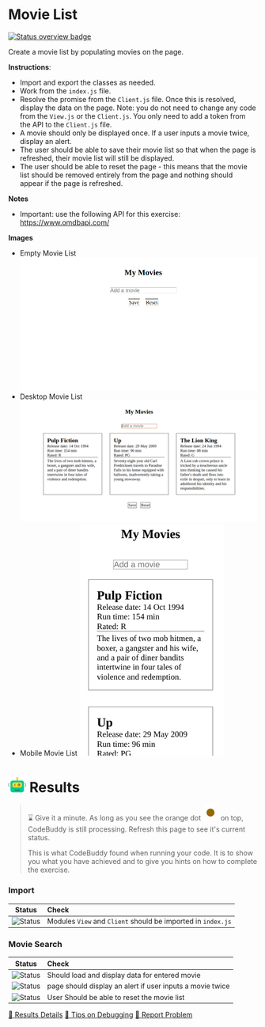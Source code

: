 # Movie List
[![Status overview badge](../../blob/badges/.github/badges/main/badge.svg)](#-results)


Create a movie list by populating movies on the page. 

**Instructions**: 
* Import and export the classes as needed. 
* Work from the `index.js` file. 
* Resolve the promise from the `Client.js` file. Once this is resolved, display the data on the page. Note: you do not need to change any code from the `View.js` or the `Client.js`. You only need to add a token from the API to the `Client.js` file.
* A movie should only be displayed once. If a user inputs a movie twice, display an alert.
* The user should be able to save their movie list so that when the page is refreshed, their movie list will still be displayed. 
* The user should be able to reset the page - this means that the movie list should be removed entirely from the page and nothing should appear if the page is refreshed. 

**Notes**
* Important: use the following API for this exercise: https://www.omdbapi.com/

**Images**
* Empty Movie List
![alt text](images/empty-page.png "Reset")
* Desktop Movie List
![alt text](images/display-movies.png "Desktop Movie List")
* Mobile Movie List
![alt text](images/mobile.png "Mobile Movie List")

[//]: # (autograding info start)
# <img src="https://github.com/DCI-EdTech/autograding-setup/raw/main/assets/bot-large.svg" alt="" data-canonical-src="https://github.com/DCI-EdTech/autograding-setup/raw/main/assets/bot-large.svg" height="31" /> Results
> ⌛ Give it a minute. As long as you see the orange dot ![processing](https://raw.githubusercontent.com/DCI-EdTech/autograding-setup/main/assets/processing.svg) on top, CodeBuddy is still processing. Refresh this page to see it's current status.
>
> This is what CodeBuddy found when running your code. It is to show you what you have achieved and to give you hints on how to complete the exercise.


### Import

|                 Status                  | Check                                                                                    |
| :-------------------------------------: | :--------------------------------------------------------------------------------------- |
| ![Status](../../blob/badges/.github/badges/main/status0.svg) | Modules `View` and `Client` should be imported in `index.js` |

### Movie Search

|                 Status                  | Check                                                                                    |
| :-------------------------------------: | :--------------------------------------------------------------------------------------- |
| ![Status](../../blob/badges/.github/badges/main/status1.svg) | Should load and display data for entered movie |
| ![Status](../../blob/badges/.github/badges/main/status2.svg) | page should display an alert if user inputs a movie twice |
| ![Status](../../blob/badges/.github/badges/main/status3.svg) | User Should be able to reset the movie list |



[🔬 Results Details](../../actions)
[🐞 Tips on Debugging](https://github.com/DCI-EdTech/autograding-setup/wiki/How-to-work-with-CodeBuddy)
[📢 Report Problem](https://docs.google.com/forms/d/e/1FAIpQLSfS8wPh6bCMTLF2wmjiE5_UhPiOEnubEwwPLN_M8zTCjx5qbg/viewform?usp=pp_url&entry.652569746=Browser-fetch-saving)


[//]: # (autograding info end)